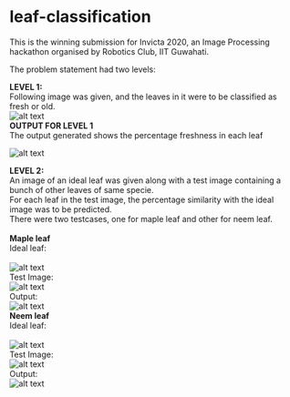 # leaf-classification
This is the winning submission for Invicta 2020, an Image Processing hackathon organised by Robotics Club, IIT Guwahati.

The problem statement had two levels: <br>

<b>LEVEL 1:</b> <br>
Following image was given, and the leaves in it were to be classified as fresh or old.
<br>
![alt text](https://github.com/xqbptt/leaf-classification/blob/master/Fresh%20Leaf%20Detection/level1.jpg)
<br>
<b>OUTPUT FOR LEVEL 1</b> <br>
The output generated shows the percentage freshness in each leaf
<br>

![alt text](https://github.com/xqbptt/leaf-classification/blob/master/Fresh%20Leaf%20Detection/output_labeled.jpg)

<b>LEVEL 2:</b> <br>
An image of an ideal leaf was given along with a test image containing a bunch of other leaves of same specie.<br>
For each leaf in the test image, the percentage similarity with the ideal image was to be predicted. <br>
There were two testcases, one for maple leaf and other for neem leaf.
<br><br>
<b>Maple leaf</b> <br>
Ideal leaf:<br>
<br>
![alt text](https://github.com/xqbptt/leaf-classification/blob/master/Similarity%20Detection/mapleleafcorrect.jpg)
<br>
Test Image:<br>
![alt text](https://github.com/xqbptt/leaf-classification/blob/master/Similarity%20Detection/mapleleaves.jpg)
<br>
Output: <br>
![alt text](https://github.com/xqbptt/leaf-classification/blob/master/Similarity%20Detection/level2outmaple.jpg)
<br>
<b>Neem leaf</b>
<br>
Ideal leaf:<br>
<br>
![alt text](https://github.com/xqbptt/leaf-classification/blob/master/Similarity%20Detection/neemleafcorrect.jpg)
<br>
Test Image:<br>
![alt text](https://github.com/xqbptt/leaf-classification/blob/master/Similarity%20Detection/neemleaves.jpg)
<br>
Output: <br>
![alt text](https://github.com/xqbptt/leaf-classification/blob/master/Similarity%20Detection/level2outneem.jpg)
<br>
